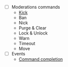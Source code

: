 
- [ ] Moderations commands
  - [Kick](https://docs.disnake.dev/en/latest/api.html?highlight=kick#disnake.Member.kick)
  - Ban
  - Nick
  - Purge & Clear
  - Lock & Unlock
  - Warn
  - Timeout
  - Move
- [ ] Events
  - [Command completion](https://docs.disnake.dev/en/latest/ext/commands/api.html?highlight=completion#disnake.disnake.ext.commands.on_command_completion)